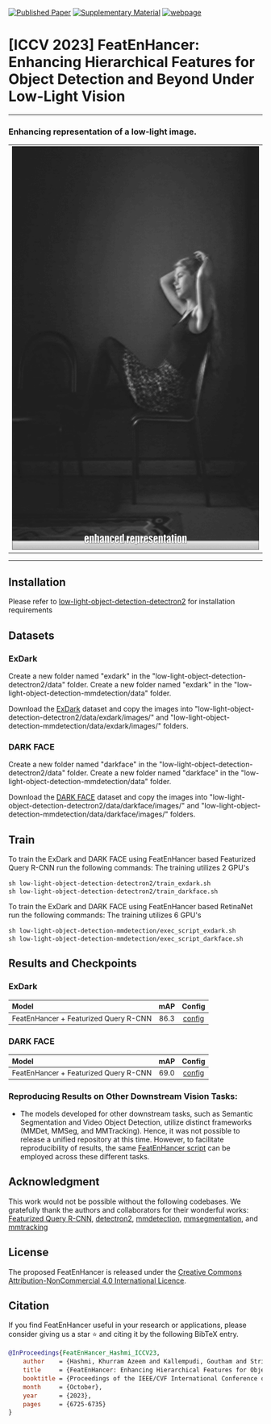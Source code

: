 [![Published Paper](https://img.shields.io/badge/Published-Paper-blue.svg)](https://openaccess.thecvf.com/content/ICCV2023/papers/Hashmi_FeatEnHancer_Enhancing_Hierarchical_Features_for_Object_Detection_and_Beyond_Under_ICCV_2023_paper.pdf)
[![Supplementary Material](https://img.shields.io/badge/Supplementary-Material-green.svg)](https://openaccess.thecvf.com/content/ICCV2023/supplemental/Hashmi_FeatEnHancer_Enhancing_Hierarchical_ICCV_2023_supplemental.pdf)
[![webpage](https://img.shields.io/badge/🖥-Website-9cf)](https://khurramhashmi.github.io/FeatEnHancer/)





<h1>[ICCV 2023] FeatEnHancer: Enhancing Hierarchical Features for Object Detection and Beyond Under Low-Light Vision</h1>

-----
### Enhancing representation of a low-light image.
<div align="center">
  <table>
      <td>
        <img src="docs/assets/enhanced_representation.gif" height="800">
      </td>
  </table>
</div>

-----

## Installation

Please refer to [low-light-object-detection-detectron2](https://github.com/khurramHashmi/FeatEnHancer_ICCV/tree/main/low-light-object-detection-detectron2#readme) for installation requirements

## Datasets

### ExDark

Create a new folder named "exdark" in the "low-light-object-detection-detectron2/data" folder.
Create a new folder named "exdark" in the "low-light-object-detection-mmdetection/data" folder.

Download the [ExDark](https://github.com/cs-chan/Exclusively-Dark-Image-Dataset) dataset and copy the images into "low-light-object-detection-detectron2/data/exdark/images/" and "low-light-object-detection-mmdetection/data/exdark/images/" folders.


### DARK FACE

Create a new folder named "darkface" in the "low-light-object-detection-detectron2/data" folder.
Create a new folder named "darkface" in the "low-light-object-detection-mmdetection/data" folder.

Download the [DARK FACE](https://flyywh.github.io/CVPRW2019LowLight/) dataset and copy the images into "low-light-object-detection-detectron2/data/darkface/images/" and "low-light-object-detection-mmdetection/data/darkface/images/" folders.



## Train

To train the ExDark and DARK FACE using FeatEnHancer based Featurized Query R-CNN run the following commands:
The training utilizes 2 GPU's

```
sh low-light-object-detection-detectron2/train_exdark.sh
sh low-light-object-detection-detectron2/train_darkface.sh
```

To train the ExDark and DARK FACE using FeatEnHancer based RetinaNet run the following commands:
The training utilizes 6 GPU's

```
sh low-light-object-detection-mmdetection/exec_script_exdark.sh
sh low-light-object-detection-mmdetection/exec_script_darkface.sh
```


## Results and Checkpoints

### ExDark

| Model                                 | mAP | Config |  
|:--------------------------------------|  :---:  |:---:  |
| FeatEnHancer + Featurized Query R-CNN | 86.3 | [config](low-light-object-detection-detectron2/configs/exdark_config.yaml) | 
### DARK FACE

| Model    | mAP | Config | 
| :---     |  :---:  |:---:  |
| FeatEnHancer + Featurized Query R-CNN | 69.0 | [config](low-light-object-detection-detectron2/configs/darkface_config.yaml) | 



### Reproducing Results on Other Downstream Vision Tasks:
* The models developed for other downstream tasks, such as Semantic Segmentation and Video Object Detection, utilize distinct frameworks (MMDet, MMSeg, and MMTracking). Hence, it was not possible to release a unified repository at this time. However, to facilitate reproducibility of results, the same [FeatEnHancer script](low-light-object-detection-detectron2/queryrcnn/featenhancer/feat_enhancer.py) can be employed across these different tasks.



## Acknowledgment

This work would not be possible without the following codebases. We gratefully thank the authors and collaborators for their wonderful works:  
[Featurized Query R-CNN](https://github.com/hustvl/Featurized-QueryRCNN/), 
[detectron2](https://github.com/facebookresearch/detectron2),
[mmdetection](https://github.com/open-mmlab/mmdetection/tree/2.x),
[mmsegmentation](https://github.com/open-mmlab/mmsegmentation), and
[mmtracking](https://github.com/open-mmlab/mmtracking/tree/1.x)


## License
The proposed FeatEnHancer is released under the [Creative Commons Attribution-NonCommercial 4.0 International Licence](LICENSE).


## Citation

If you find FeatEnHancer useful in your research or applications, please consider giving us a star :star: and citing it by the following BibTeX entry.

```bibtex
@InProceedings{FeatEnHancer_Hashmi_ICCV23,
    author    = {Hashmi, Khurram Azeem and Kallempudi, Goutham and Stricker, Didier and Afzal, Muhammad Zeshan},
    title     = {FeatEnHancer: Enhancing Hierarchical Features for Object Detection and Beyond Under Low-Light Vision},
    booktitle = {Proceedings of the IEEE/CVF International Conference on Computer Vision (ICCV)},
    month     = {October},
    year      = {2023},
    pages     = {6725-6735}
}
```
